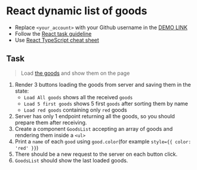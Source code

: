 # React dynamic list of goods
- Replace `<your_account>` with your Github username in the
 [DEMO LINK](https://Rocketjet.github.io/react_dynamic-list-of-goods/)
- Follow the [React task guideline](https://github.com/mate-academy/react_task-guideline#react-tasks-guideline)
- Use [React TypeScript cheat sheet](https://mate-academy.github.io/fe-program/js/extra/react-typescript)

## Task
> Load [the goods](https://mate-academy.github.io/react_dynamic-list-of-goods/goods.json) and show them on the page

1. Render 3 buttons loading the goods from server and saving them in the state:
    - `Load All goods` shows all the received `goods`
    - `Load 5 first goods` shows 5 first `goods` after sorting them by name
    - `Load red goods` containing only `red` goods
1. Server has only 1 endpoint returning all the goods, so you should prepare them after receiving.
1. Create a component `GoodsList` accepting an array of goods and rendering them inside a `<ul>`
1. Print a `name` of each `good` using `good.color`(for example `style={{ color: 'red' }}`)
1. There should be a new request to the server on each button click.
1. `GoodsList` should show the last loaded goods.
